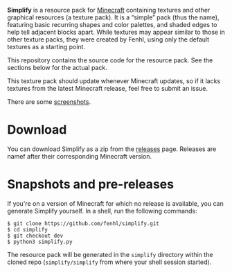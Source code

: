 **Simplify** is a resource pack for [Minecraft][] containing textures and other graphical resources (a texture pack). It is a “simple” pack (thus the name), featuring basic recurring shapes and color palettes, and shaded edges to help tell adjacent blocks apart. While textures may appear similar to those in other texture packs, they were created by Fenhl, using only the default textures as a starting point.

This repository contains the source code for the resource pack. See the sections below for the actual pack.

This texture pack should update whenever Minecraft updates, so if it lacks textures from the latest Minecraft release, feel free to submit an issue.

There are some [screenshots][].

Download
========

You can download Simplify as a zip from the [releases][] page. Releases are namef after their corresponding Minecraft version.

Snapshots and pre-releases
==========================

If you're on a version of Minecraft for which no release is available, you can generate Simplify yourself. In a shell, run the following commands:

```shellsession
$ git clone https://github.com/fenhl/simplify.git
$ cd simplify
$ git checkout dev
$ python3 simplify.py
```

The resource pack will be generated in the `simplify` directory within the cloned repo (`simplify/simplify` from where your shell session started).

[Minecraft]: http://minecraft.net/ (Minecraft)
[releases]: https://github.com/fenhl/simplify/releases (GitHub: fenhl: simplify: releases)
[screenshots]: http://fenhl.net/mc/simplify.php (Fenhl: Simplify: Screenshots)
